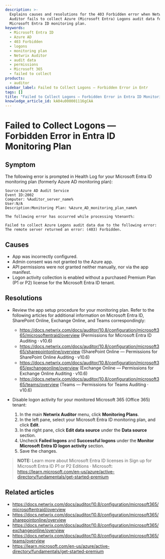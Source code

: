 ```yaml
---
description: >-
  Explains causes and resolutions for the 403 Forbidden error when Netwrix
  Auditor fails to collect Azure (Microsoft Entra) Logons audit data for a
  Microsoft Entra ID monitoring plan.
keywords:
  - Microsoft Entra ID
  - Azure AD
  - 403 Forbidden
  - logons
  - monitoring plan
  - Netwrix Auditor
  - audit data
  - permissions
  - Microsoft 365
  - failed to collect
products:
  - auditor
sidebar_label: Failed to Collect Logons — Forbidden Error in Entr
tags: []
title: "Failed to Collect Logons — Forbidden Error in Entra ID Monitoring Plan"
knowledge_article_id: kA04u000001116gCAA
---
```


# Failed to Collect Logons — Forbidden Error in Entra ID Monitoring Plan

## Symptom

The following error is prompted in Health Log for your Microsoft Entra ID monitoring plan (formerly Azure AD monitoring plan):

```text
Source:Azure AD Audit Service
Event ID:2002
Computer: %Auditor_server_name%
User:N/A
Description:Monitoring Plan: %Azure_AD_monitoring_plan_name% 
    
The following error has occurred while processing %tenant%:   
    
Failed to collect Azure Logons audit data due to the following error: The remote server returned an error: (403) Forbidden.
```

## Causes

- App was incorrectly configured.
- Admin consent was not granted to the Azure app.
- API permissions were not granted neither manually, nor via the app manifest.
- Logon activity collection is enabled without a purchased Premium Plan (P1 or P2) license for the Microsoft Entra ID tenant.

## Resolutions

- Review the app setup procedure for your monitoring plan. Refer to the following articles for additional information on Microsoft Entra ID, SharePoint Online, Exchange Online, and Teams correspondingly:
  - https://docs.netwrix.com/docs/auditor/10.8/configuration/microsoft365/microsoftentraid/overview (Permissions for Microsoft Entra ID Auditing ⸱ v10.6)
  - https://docs.netwrix.com/docs/auditor/10.8/configuration/microsoft365/sharepointonline/overview (SharePoint Online — Permissions for SharePoint Online Auditing ⸱ v10.6)
  - https://docs.netwrix.com/docs/auditor/10.8/configuration/microsoft365/exchangeonline/overview (Exchange Online — Permissions for Exchange Online Auditing ⸱ v10.6)
  - https://docs.netwrix.com/docs/auditor/10.8/configuration/microsoft365/teams/overview (Teams — Permissions for Teams Auditing ⸱ v10.6)

- Disable logon activity for your monitored Microsoft 365 (Office 365) tenant:
  1. In the main **Netwrix Auditor** menu, click **Monitoring Plans**.
  2. In the left pane, select your Microsoft Entra ID monitoring plan, and click **Edit**.
  3. In the right pane, click **Edit data source** under the **Data source** section.
  4. Uncheck **Failed logons** and **Successful logons** under the **Monitor Microsoft Entra ID logon activity** section.
  5. Save the changes.

> **NOTE:** Learn more about Microsoft Entra ID licenses in Sign up for Microsoft Entra ID P1 or P2 Editions ⸱ Microsoft: https://learn.microsoft.com/en-us/azure/active-directory/fundamentals/get-started-premium

## Related articles

- https://docs.netwrix.com/docs/auditor/10.8/configuration/microsoft365/microsoftentraid/overview
- https://docs.netwrix.com/docs/auditor/10.8/configuration/microsoft365/sharepointonline/overview
- https://docs.netwrix.com/docs/auditor/10.8/configuration/microsoft365/exchangeonline/overview
- https://docs.netwrix.com/docs/auditor/10.8/configuration/microsoft365/teams/overview
- https://learn.microsoft.com/en-us/azure/active-directory/fundamentals/get-started-premium
